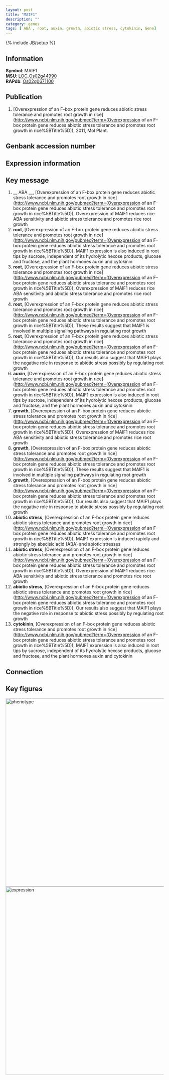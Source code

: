 ```yaml
---
layout: post
title: "MAIF1"
description: ""
category: genes
tags: [ ABA , root, auxin, growth, abiotic stress, cytokinin, Gene]
---
```

{% include JB/setup %}

## Information
__Symbol__: MAIF1  
__MSU__: [LOC_Os02g44990](http://rice.plantbiology.msu.edu/cgi-bin/ORF_infopage.cgi?orf=LOC_Os02g44990)  
__RAPdb__: [Os02g0671100](http://rapdb.dna.affrc.go.jp/viewer/gbrowse_details/irgsp1?name=Os02g0671100)  

## Publication
1. [Overexpression of an F-box protein gene reduces abiotic stress tolerance and promotes root growth in rice](http://www.ncbi.nlm.nih.gov/pubmed?term=(Overexpression of an F-box protein gene reduces abiotic stress tolerance and promotes root growth in rice%5BTitle%5D)), 2011, Mol Plant.

## Genbank accession number

## Expression information

## Key message
1. __ ABA __, [Overexpression of an F-box protein gene reduces abiotic stress tolerance and promotes root growth in rice](http://www.ncbi.nlm.nih.gov/pubmed?term=(Overexpression of an F-box protein gene reduces abiotic stress tolerance and promotes root growth in rice%5BTitle%5D)),  Overexpression of MAIF1 reduces rice ABA sensitivity and abiotic stress tolerance and promotes rice root growth
2. __root__, [Overexpression of an F-box protein gene reduces abiotic stress tolerance and promotes root growth in rice](http://www.ncbi.nlm.nih.gov/pubmed?term=(Overexpression of an F-box protein gene reduces abiotic stress tolerance and promotes root growth in rice%5BTitle%5D)),  MAIF1 expression is also induced in root tips by sucrose, independent of its hydrolytic hexose products, glucose and fructose, and the plant hormones auxin and cytokinin
3. __root__, [Overexpression of an F-box protein gene reduces abiotic stress tolerance and promotes root growth in rice](http://www.ncbi.nlm.nih.gov/pubmed?term=(Overexpression of an F-box protein gene reduces abiotic stress tolerance and promotes root growth in rice%5BTitle%5D)),  Overexpression of MAIF1 reduces rice ABA sensitivity and abiotic stress tolerance and promotes rice root growth
4. __root__, [Overexpression of an F-box protein gene reduces abiotic stress tolerance and promotes root growth in rice](http://www.ncbi.nlm.nih.gov/pubmed?term=(Overexpression of an F-box protein gene reduces abiotic stress tolerance and promotes root growth in rice%5BTitle%5D)),  These results suggest that MAIF1 is involved in multiple signaling pathways in regulating root growth
5. __root__, [Overexpression of an F-box protein gene reduces abiotic stress tolerance and promotes root growth in rice](http://www.ncbi.nlm.nih.gov/pubmed?term=(Overexpression of an F-box protein gene reduces abiotic stress tolerance and promotes root growth in rice%5BTitle%5D)),  Our results also suggest that MAIF1 plays the negative role in response to abiotic stress possibly by regulating root growth
6. __auxin__, [Overexpression of an F-box protein gene reduces abiotic stress tolerance and promotes root growth in rice](http://www.ncbi.nlm.nih.gov/pubmed?term=(Overexpression of an F-box protein gene reduces abiotic stress tolerance and promotes root growth in rice%5BTitle%5D)),  MAIF1 expression is also induced in root tips by sucrose, independent of its hydrolytic hexose products, glucose and fructose, and the plant hormones auxin and cytokinin
7. __growth__, [Overexpression of an F-box protein gene reduces abiotic stress tolerance and promotes root growth in rice](http://www.ncbi.nlm.nih.gov/pubmed?term=(Overexpression of an F-box protein gene reduces abiotic stress tolerance and promotes root growth in rice%5BTitle%5D)),  Overexpression of MAIF1 reduces rice ABA sensitivity and abiotic stress tolerance and promotes rice root growth
8. __growth__, [Overexpression of an F-box protein gene reduces abiotic stress tolerance and promotes root growth in rice](http://www.ncbi.nlm.nih.gov/pubmed?term=(Overexpression of an F-box protein gene reduces abiotic stress tolerance and promotes root growth in rice%5BTitle%5D)),  These results suggest that MAIF1 is involved in multiple signaling pathways in regulating root growth
9. __growth__, [Overexpression of an F-box protein gene reduces abiotic stress tolerance and promotes root growth in rice](http://www.ncbi.nlm.nih.gov/pubmed?term=(Overexpression of an F-box protein gene reduces abiotic stress tolerance and promotes root growth in rice%5BTitle%5D)),  Our results also suggest that MAIF1 plays the negative role in response to abiotic stress possibly by regulating root growth
10. __abiotic stress__, [Overexpression of an F-box protein gene reduces abiotic stress tolerance and promotes root growth in rice](http://www.ncbi.nlm.nih.gov/pubmed?term=(Overexpression of an F-box protein gene reduces abiotic stress tolerance and promotes root growth in rice%5BTitle%5D)),  MAIF1 expression is induced rapidly and strongly by abscisic acid (ABA) and abiotic stresses
11. __abiotic stress__, [Overexpression of an F-box protein gene reduces abiotic stress tolerance and promotes root growth in rice](http://www.ncbi.nlm.nih.gov/pubmed?term=(Overexpression of an F-box protein gene reduces abiotic stress tolerance and promotes root growth in rice%5BTitle%5D)),  Overexpression of MAIF1 reduces rice ABA sensitivity and abiotic stress tolerance and promotes rice root growth
12. __abiotic stress__, [Overexpression of an F-box protein gene reduces abiotic stress tolerance and promotes root growth in rice](http://www.ncbi.nlm.nih.gov/pubmed?term=(Overexpression of an F-box protein gene reduces abiotic stress tolerance and promotes root growth in rice%5BTitle%5D)),  Our results also suggest that MAIF1 plays the negative role in response to abiotic stress possibly by regulating root growth
13. __cytokinin__, [Overexpression of an F-box protein gene reduces abiotic stress tolerance and promotes root growth in rice](http://www.ncbi.nlm.nih.gov/pubmed?term=(Overexpression of an F-box protein gene reduces abiotic stress tolerance and promotes root growth in rice%5BTitle%5D)),  MAIF1 expression is also induced in root tips by sucrose, independent of its hydrolytic hexose products, glucose and fructose, and the plant hormones auxin and cytokinin

## Connection

## Key figures
<img src="http://ricencode.github.io/images/MAIF1.pheno.png" alt="phenotype"  style="width: 600px;"/>

<img src="http://ricencode.github.io/images/MAIF1.exp.png" alt="expression"  style="width: 600px;"/>


